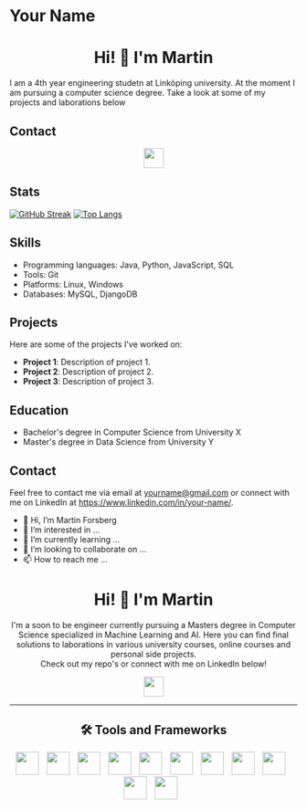 # Your Name

<h1 align='center'>Hi! 👋 I'm Martin</h1>
I am a 4th year engineering studetn at Linköping university. At the moment I am pursuing a computer science degree. Take a look at some of my projects and laborations below

## Contact
<div align='center'>
  <a href="https://www.linkedin.com/in/martin-forsberg/" target="_blank">
    <img width="35px" src="https://raw.githubusercontent.com/peterthehan/peterthehan/master/assets/linkedin.svg"/>
  </a>
</div>

## Stats
[![GitHub Streak](http://github-readme-streak-stats.herokuapp.com?user=marfo203&theme=dark&mode=weekly)](https://git.io/streak-stats)
[![Top Langs](https://github-readme-stats.vercel.app/api/top-langs/?username=marfo203&layout=compact)](https://github.com/marfo203/github-readme-stats)

## Skills

- Programming languages: Java, Python, JavaScript, SQL
- Tools: Git
- Platforms: Linux, Windows
- Databases: MySQL, DjangoDB

## Projects

Here are some of the projects I've worked on:

- **Project 1**: Description of project 1.
- **Project 2**: Description of project 2.
- **Project 3**: Description of project 3.

## Education

- Bachelor's degree in Computer Science from University X
- Master's degree in Data Science from University Y

## Contact

Feel free to contact me via email at yourname@gmail.com or connect with me on LinkedIn at https://www.linkedin.com/in/your-name/.



- 👋 Hi, I’m Martin Forsberg
- 👀 I’m interested in ...
- 🌱 I’m currently learning ...
- 💞️ I’m looking to collaborate on ...
- 📫 How to reach me ...


<h1 align='center'>Hi! 👋 I'm Martin</h1>

<p align='center'>I'm a soon to be engineer currently pursuing a Masters degree in Computer Science specialized in Machine Learning and AI. 
Here you can find final solutions to laborations in various university courses, online courses and personal side projects. <br>Check out my repo's or connect with me on LinkedIn below!</p>

<div align='center'>
  <a href="https://www.linkedin.com/in/martin-forsberg/" target="_blank">
    <img width="35px" src="https://raw.githubusercontent.com/peterthehan/peterthehan/master/assets/linkedin.svg"/>
  </a>
</div>

---

<h2 align='center'>🛠️ Tools and Frameworks</h2>
<div align='center'>
<img width=40px style='padding-right:10px;' src="https://cdn.jsdelivr.net/gh/devicons/devicon/icons/python/python-original.svg" />
<img width=40px style='padding-right:10px;' src="https://cdn.jsdelivr.net/gh/devicons/devicon/icons/java/java-original-wordmark.svg" />
<img width=40px style='padding-right:10px;' src="https://cdn.jsdelivr.net/gh/devicons/devicon/icons/javascript/javascript-original.svg" />
<img width=40px style='padding-right:10px;' src="https://cdn.jsdelivr.net/gh/devicons/devicon/icons/css3/css3-original.svg" />
<img width=40px style='padding-right:10px;' src="https://cdn.jsdelivr.net/gh/devicons/devicon/icons/html5/html5-original.svg" />
<img width=40px style='padding-right:10px;' src="https://cdn.jsdelivr.net/gh/devicons/devicon/icons/django/django-plain.svg" />
<img width=40px style='padding-right:10px;' src="https://cdn.jsdelivr.net/gh/devicons/devicon/icons/react/react-original.svg" />
<img width=40px style='padding-right:10px;' src="https://cdn.jsdelivr.net/gh/devicons/devicon/icons/firebase/firebase-plain.svg" />
<!-- <img width=40px style='padding-right:10px;' src="https://cdn.jsdelivr.net/gh/devicons/devicon/icons/graphql/graphql-plain.svg" /> -->
<img width=40px style='padding-right:10px;' src="https://cdn.jsdelivr.net/gh/devicons/devicon/icons/mysql/mysql-original.svg" />
<img width=40px style='padding-right:10px;' src="https://cdn.jsdelivr.net/gh/devicons/devicon/icons/git/git-original.svg" />
<img width=40px style='padding-right:10px;' src="https://cdn.jsdelivr.net/gh/devicons/devicon/icons/rstudio/rstudio-original.svg" />
</div>

